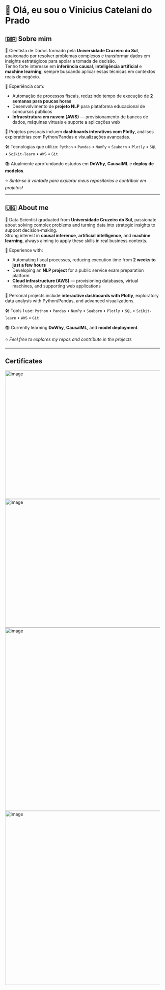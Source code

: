 # 👋 Olá, eu sou o Vinicius Catelani do Prado

## 🇧🇷 Sobre mim
🎯 Cientista de Dados formado pela **Universidade Cruzeiro do Sul**, apaixonado por resolver problemas complexos e transformar dados em insights estratégicos para apoiar a tomada de decisão.  
Tenho forte interesse em **inferência causal**, **inteligência artificial** e **machine learning**, sempre buscando aplicar essas técnicas em contextos reais de negócio.  

💼 Experiência com:
- Automação de processos fiscais, reduzindo tempo de execução de **2 semanas para poucas horas**  
- Desenvolvimento de **projeto NLP** para plataforma educacional de concursos públicos  
- **Infraestrutura em nuvem (AWS)** — provisionamento de bancos de dados, máquinas virtuais e suporte a aplicações web  

🚀 Projetos pessoais incluem **dashboards interativos com Plotly**, análises exploratórias com Python/Pandas e visualizações avançadas.  

🛠️ Tecnologias que utilizo:
`Python` • `Pandas` • `NumPy` • `Seaborn` • `Plotly` • `SQL` • `Scikit-learn` • `AWS` • `Git`  

📚 Atualmente aprofundando estudos em **DoWhy**, **CausalML** e **deploy de modelos**.

⭐ *Sinta-se à vontade para explorar meus repositórios e contribuir em projetos!*

---

## 🇺🇸 About me
🎯 Data Scientist graduated from **Universidade Cruzeiro do Sul**, passionate about solving complex problems and turning data into strategic insights to support decision-making.  
Strong interest in **causal inference**, **artificial intelligence**, and **machine learning**, always aiming to apply these skills in real business contexts.  

💼 Experience with:
- Automating fiscal processes, reducing execution time from **2 weeks to just a few hours**  
- Developing an **NLP project** for a public service exam preparation platform  
- **Cloud infrastructure (AWS)** — provisioning databases, virtual machines, and supporting web applications  

🚀 Personal projects include **interactive dashboards with Plotly**, exploratory data analysis with Python/Pandas, and advanced visualizations.  

🛠️ Tools I use:
`Python` • `Pandas` • `NumPy` • `Seaborn` • `Plotly` • `SQL` • `Scikit-learn` • `AWS` • `Git`  

📚 Currently learning **DoWhy**, **CausalML**, and **model deployment**.

⭐ *Feel free to explores my repos and contribute in the projects*

---

## Certificates
<img width="800" height="417" alt="image" src="https://github.com/user-attachments/assets/97feb187-c2e0-4e25-a190-bb87c85d0a4f" />
<img width="800" height="417" alt="image" src="https://github.com/user-attachments/assets/3ccacb65-4a35-4ce9-97f0-2dfbdd75d02a" />
<img width="800" height="595" alt="image" src="https://github.com/user-attachments/assets/627c4c57-1fd9-4e5b-bf45-23fd9d39d0e3" />
<img width="800" height="565" alt="image" src="https://github.com/user-attachments/assets/ef89f23a-e54c-4fad-beed-a6bbbd56bf64" />

